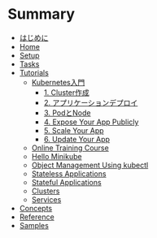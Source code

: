 # Summary

* [はじめに](README.md)
* [Home]()
* [Setup]()
* [Tasks]()
* [Tutorials](tutorials/index.md)
  * [Kubernetes入門](tutorials/kubernetes_basics/index.md)
    * [1. Cluster作成](tutorials/kubernetes_basics/1_create_a_cluster.md)
    * [2. アプリケーションデプロイ](tutorials/kubernetes_basics/2_deploy_an_app.md)
    * [3. PodとNode](tutorials/kubernetes_basics/3_explore_your_app.md)
    * [4. Expose Your App Publicly]()
    * [5. Scale Your App]()
    * [6. Update Your App]()
  * [Online Training Course]()
  * [Hello Minikube]()
  * [Object Management Using kubectl]()
  * [Stateless Applications]()
  * [Stateful Applications]()
  * [Clusters]()
  * [Services]()
* [Concepts]()
* [Reference]()
* [Samples]()
